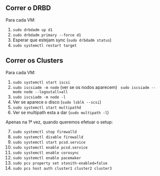 ## Correr o DRBD

Para cada VM:

  1. `sudo drbdadm up d1`
  2. `sudo drbdadm primary --force d1`
  3. Esperar que estejam sync (`sudo drbdadm status`)
  4. `sudo systemctl restart target`

## Correr os Clusters

Para cada VM:

   1. `sudo systemctl start iscsi`
   2. `sudo iscsiadm -m node` (ver se os nodos aparecem)
     ` sudo iscsiadm --mode node --logoutall=all`
   3. `sudo iscsiadm -m node -l`
   4. Ver se aparece o disco (`sudo lsblk --scsi`)
   5. `sudo systemctl start multipathd`
   6. Ver se multipath esta a dar (`sudo multipath -l`)
   
Apenas na 1ª vez, quando queremos efetuar o setup:

   7. `sudo systemctl stop firewalld `
   8. `sudo systemctl disable firewalld`
   9. `sudo systemctl start pcsd.service`
   10. `sudo systemctl enable pcsd.service`
   11. `sudo systemctl enable corosync`
   12. `sudo systemctl enable pacemaker`
   13. `sudo pcs property set stonith-enabled=false`
   14. `sudo pcs host auth cluster1 cluster2 cluster3`
